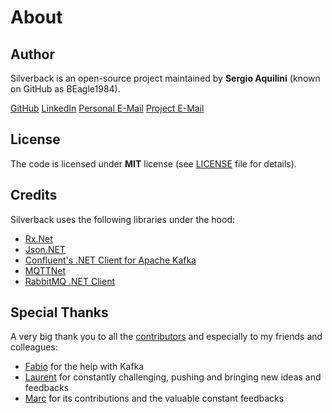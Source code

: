# About

## Author

Silverback is an open-source project maintained by **Sergio Aquilini** (known on GitHub as BEagle1984).

<a class="btn btn-default" href="https://github.com/BEagle1984" rel="nofollow noopener noreferrer"><i class='fab fa-github'></i> GitHub</a>
<a class="btn btn-default" href="https://www.linkedin.com/in/sergio-aquilini-689764140/" rel="nofollow noopener noreferrer"><i class='fab fa-linkedin'></i> LinkedIn</a>
<a class="btn btn-default" href="mailto:aquilinis@outlook.com" rel="nofollow noopener noreferrer"><i class='fas fa-envelope'></i> Personal E-Mail</a>
<a class="btn btn-default" href="mailto:silverback-project@outlook.com" rel="nofollow noopener noreferrer"><i class='fas fa-envelope'></i> Project E-Mail</a>

## License

The code is licensed under **MIT** license (see [LICENSE](https://github.com/BEagle1984/silverback/blob/master/LICENSE) file for details).

## Credits

Silverback uses the following libraries under the hood:
* [Rx.Net](https://github.com/dotnet/reactive)
* [Json.NET](https://github.com/JamesNK/Newtonsoft.Json)
* [Confluent's .NET Client for Apache Kafka](https://github.com/confluentinc/confluent-kafka-dotnet)
* [MQTTNet](https://github.com/chkr1011/MQTTnet)
* [RabbitMQ .NET Client](https://github.com/rabbitmq/rabbitmq-dotnet-client)

## Special Thanks

A very big thank you to all the [contributors](xref:contributing#contributors) and especially to my friends and colleagues:
* [Fabio](https://github.com/ppx80) for the help with Kafka
* [Laurent](https://github.com/lbovet) for constantly challenging, pushing and bringing new ideas and feedbacks
* [Marc](https://github.com/msallin) for its contributions and the valuable constant feedbacks
